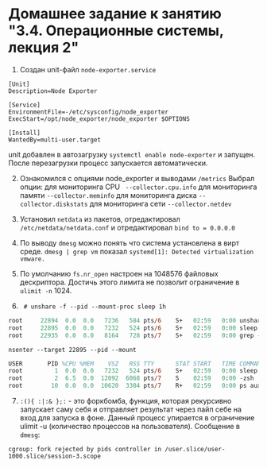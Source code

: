 # Домашнее задание к занятию "3.4. Операционные системы, лекция 2"

1. Создан unit-файл ```node-exporter.service```

```
[Unit]
Description=Node Exporter  

[Service]
EnvironmentFile=-/etc/sysconfig/node_exporter  
ExecStart=/opt/node_exporter/node_exporter $OPTIONS  

[Install]
WantedBy=multi-user.target
```

unit добавлен в автозагрузку ```systemctl enable node-exporter``` и запущен. После перезагрузки процесс запускается автоматически.

2. Ознакомился с опциями node_exporter и выводами ```/metrics```
Выбрал опции:
для мониторинга CPU ``` --collector.cpu.info```
для мониторинга памяти ```--collector.meminfo```
для мониторинга диска ```--collector.diskstats```
для мониторинга сети ```--collector.netdev```

3. Установил ```netdata``` из пакетов, отредактировал ```/etc/netdata/netdata.conf``` и отредактировал ```bind to = 0.0.0.0```

4. По выводу ```dmesg``` можно понять что система установлена в вирт среде. ```dmesg | grep vm``` показал ```systemd[1]: Detected virtualization vmware.```

5. По умолчанию ```fs.nr_open``` настроен на 1048576 файловых дескриптора. Достичь этого лимита не позволит ограничение в ```ulimit -n``` 1024.

6. ``` # unshare -f --pid --mount-proc sleep 1h```

```ps aux | grep sleep
root     22894  0.0  0.0   7236   584 pts/6    S+   02:59   0:00 unshare -f --pid --mount-proc sleep 1h
root     22895  0.0  0.0   7232   524 pts/6    S+   02:59   0:00 sleep 1h
root     22935  0.0  0.0   8164   728 pts/7    S+   02:59   0:00 grep --color=auto sleep
```

```nsenter --target 22895 --pid --mount```

```ps aux
USER       PID %CPU %MEM    VSZ   RSS TTY      STAT START   TIME COMMAND
root         1  0.0  0.0   7232   524 pts/6    S+   02:59   0:00 sleep 1h
root         2  6.5  0.0  12092  6068 pts/7    S    02:59   0:00 -zsh
root        10  0.0  0.0  10620  3304 pts/7    R+   02:59   0:00 ps aux
```

7. ```:(){ :|:& };:``` - это форкбомба, функция, которая рекурсивно запускает саму себя и отправляет результат через пайп себе на вход для запуска в фоне. Данный процесс упирается в ограничение ulimit -u (количество процессов на пользователя). Сообщение в ```dmesg```:

```
cgroup: fork rejected by pids controller in /user.slice/user-1000.slice/session-3.scope
```
